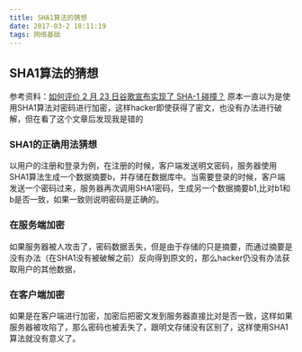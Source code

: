 ```yaml
---
title: SHA1算法的猜想
date: 2017-03-2 18:11:19
tags: 网络基础
---
```


## SHA1算法的猜想
参考资料：[如何评价 2 月 23 日谷歌宣布实现了 SHA-1 碰撞？](https://www.zhihu.com/question/56234281)
原本一直以为是使用SHA1算法对密码进行加密，这样hacker即使获得了密文，也没有办法进行破解，但在看了这个文章后发现我是错的
### SHA1的正确用法猜想
以用户的注册和登录为例，在注册的时候，客户端发送明文密码，服务器使用SHA1算法生成一个数据摘要b，并存储在数据库中。当需要登录的时候，客户端发送一个密码过来，服务器再次调用SHA1密码，生成另一个数据摘要b1,比对b1和b是否一致，如果一致则说明密码是正确的。
### 在服务端加密
如果服务器被人攻击了，密码数据丢失，但是由于存储的只是摘要，而通过摘要是没有办法（在SHA1没有被破解之前）反向得到原文的，那么hacker仍没有办法获取用户的其他数据，
### 在客户端加密
如果是在客户端进行加密，加密后把密文发到服务器直接比对是否一致，这样如果服务器被攻陷了，那么密码也被丢失了，跟明文存储没有区别了，这样使用SHA1算法就没有意义了。
